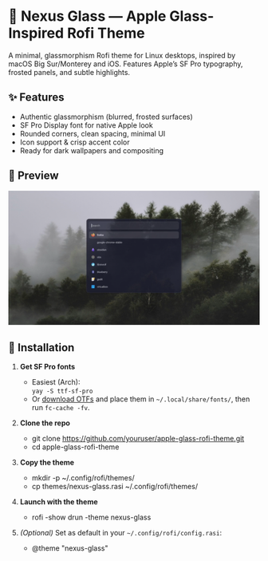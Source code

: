 #  Nexus Glass — Apple Glass-Inspired Rofi Theme

A minimal, glassmorphism Rofi theme for Linux desktops, inspired by macOS Big Sur/Monterey and iOS. Features Apple’s SF Pro typography, frosted panels, and subtle highlights.

## ✨ Features

- Authentic glassmorphism (blurred, frosted surfaces)
- SF Pro Display font for native Apple look
- Rounded corners, clean spacing, minimal UI
- Icon support & crisp accent color
- Ready for dark wallpapers and compositing

## 📸 Preview

![Nexus Glass - Glassmorphism Rofi Theme Preview](PREVIEW.png)

## 🚀 Installation

1. **Get SF Pro fonts**
   - Easiest (Arch):  
     `yay -S ttf-sf-pro`
   - Or [download OTFs](https://developer.apple.com/fonts/) and place them in `~/.local/share/fonts/`, then run `fc-cache -fv`.

2. **Clone the repo**
   - git clone https://github.com/youruser/apple-glass-rofi-theme.git
   - cd apple-glass-rofi-theme
    
3. **Copy the theme**
   - mkdir -p ~/.config/rofi/themes/
   - cp themes/nexus-glass.rasi ~/.config/rofi/themes/

4. **Launch with the theme**
   - rofi -show drun -theme nexus-glass

5. *(Optional)* Set as default in your `~/.config/rofi/config.rasi`:
   - @theme "nexus-glass"


